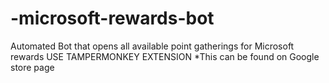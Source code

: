 # -microsoft-rewards-bot
Automated Bot that opens all available point gatherings for Microsoft rewards
USE TAMPERMONKEY EXTENSION *This can be found on Google store page
